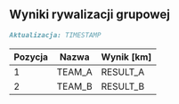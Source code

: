## Wyniki rywalizacji grupowej

```markdown
Aktualizacja: TIMESTAMP
```

Pozycja | Nazwa | Wynik [km] |
------------ | -------------  | -------------
 1 |TEAM_A | RESULT_A 
 2 |TEAM_B | RESULT_B